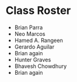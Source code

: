 # Class Roster
- Brian Parra
- Neo Marcos
- Hamed A.  Rangeen
- Gerardo Aguilar
- Brian again
- Hunter Graves
- Bhavesh Chowdhury
- Brian again
